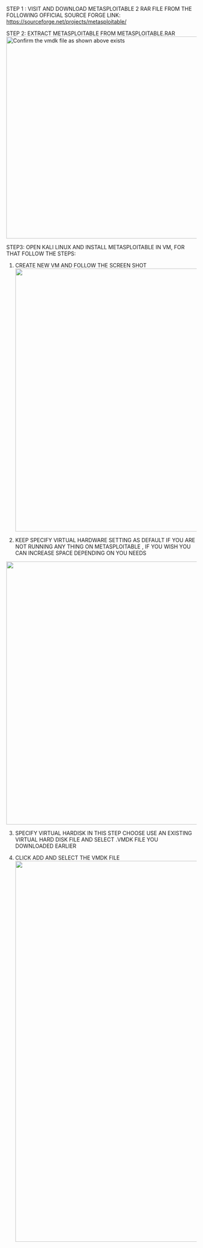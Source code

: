 STEP 1 : 
VISIT AND DOWNLOAD METASPLOITABLE 2 RAR FILE FROM THE FOLLOWING OFFICIAL SOURCE FORGE LINK:
https://sourceforge.net/projects/metasploitable/


STEP 2: 
EXTRACT METASPLOITABLE FROM METASPLOITABLE.RAR
<img width="877" height="533" alt="Confirm the vmdk file as shown above exists" src="https://github.com/user-attachments/assets/9298486d-e936-437c-9331-9d983fa5ef51" />

STEP3:
OPEN KALI LINUX AND INSTALL METASPLOITABLE IN VM, FOR THAT FOLLOW THE STEPS:
1. CREATE NEW VM AND FOLLOW THE SCREEN SHOT
   <img width="1055" height="694" alt="" src="https://github.com/user-attachments/assets/4de18d74-7ec8-4d25-95ca-97f532ff9a6d" />
   

2. KEEP SPECIFY VIRTUAL HARDWARE SETTING AS DEFAULT IF YOU ARE NOT RUNNING ANY THING ON METASPLOITABLE , IF YOU WISH YOU CAN INCREASE SPACE DEPENDING ON YOU NEEDS
<img width="1055" height="694" alt="" src="https://github.com/user-attachments/assets/98d58018-dca1-4bc1-9294-9b1c7b68c818" />


3. SPECIFY VIRTUAL HARDISK
   IN THIS STEP CHOOSE USE AN EXISTING VIRTUAL HARD DISK FILE AND SELECT .VMDK FILE YOU DOWNLOADED EARLIER


4. CLICK ADD AND SELECT THE VMDK FILE
   <img width="1203" height="1005" alt="" src="https://github.com/user-attachments/assets/2b6bc549-0e29-4118-a91e-adff573142e3" />

   



